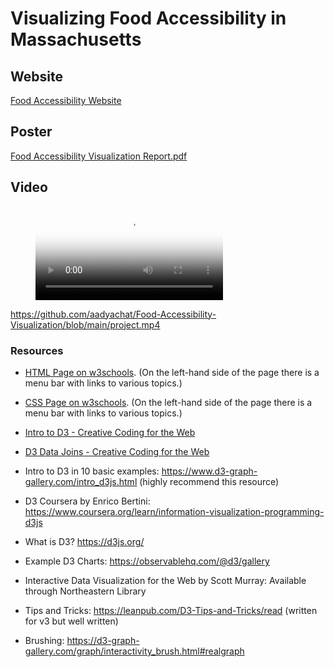 # Visualizing Food Accessibility in Massachusetts

## Website
[Food Accessibility Website](https://aadyachat.github.io/Food-Accessibility-Visualization/)

## Poster
[Food Accessibility Visualization Report.pdf](https://github.com/aadyachat/Food-Accesibility-Visualization/blob/main/Visualizing%20Food%20Accessibility%20Final%20Report.pdf)

## Video
<!-- blank line -->
<figure class="video_container">
  <video controls="true" allowfullscreen="true" poster="path/to/poster_image.png">
    <source src="https://github.com/aadyachat/Food-Accessibility-Visualization/blob/main/project.mp4" type="video/mp4">
  </video>
</figure>

https://github.com/aadyachat/Food-Accessibility-Visualization/blob/main/project.mp4

### Resources 

* [HTML Page on w3schools](https://www.w3schools.com/html/default.asp). (On the left-hand side of the page there is a menu bar with links to various topics.) 

* [CSS Page on w3schools](https://www.w3schools.com/css/default.asp). (On the left-hand side of the page there is a menu bar with links to various topics.) 

* [Intro to D3 - Creative Coding for the Web](https://www.fluidencodings.com/teaching-materials/cc-for-the-web/v1/page.php?pid=svg)

* [D3 Data Joins - Creative Coding for the Web](https://www.fluidencodings.com/teaching-materials/cc-for-the-web/v1/page.php?pid=data-joins) 

* Intro to D3 in 10 basic examples: https://www.d3-graph-gallery.com/intro_d3js.html (highly recommend this resource)

* D3 Coursera by Enrico Bertini: https://www.coursera.org/learn/information-visualization-programming-d3js

* What is D3? https://d3js.org/

* Example D3 Charts: https://observablehq.com/@d3/gallery

* Interactive Data Visualization for the Web by Scott Murray: Available through Northeastern Library

* Tips and Tricks: https://leanpub.com/D3-Tips-and-Tricks/read (written for v3 but well written)

* Brushing: https://d3-graph-gallery.com/graph/interactivity_brush.html#realgraph 
